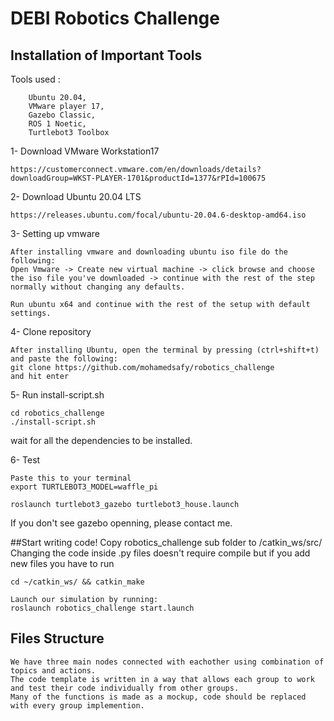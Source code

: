 
# DEBI Robotics Challenge

    

## Installation of Important Tools

Tools used :
```
    Ubuntu 20.04, 
    VMware player 17,
    Gazebo Classic,
    ROS 1 Noetic,
    Turtlebot3 Toolbox
```

1- Download VMware Workstation17 
```
https://customerconnect.vmware.com/en/downloads/details?downloadGroup=WKST-PLAYER-1701&productId=1377&rPId=100675
```
2- Download Ubuntu 20.04 LTS
```
https://releases.ubuntu.com/focal/ubuntu-20.04.6-desktop-amd64.iso
```
3- Setting up vmware
```
After installing vmware and downloading ubuntu iso file do the following:
Open Vmware -> Create new virtual machine -> click browse and choose the iso file you've downloaded -> continue with the rest of the step normally without changing any defaults.

Run ubuntu x64 and continue with the rest of the setup with default settings.
```
4- Clone repository
```
After installing Ubuntu, open the terminal by pressing (ctrl+shift+t) and paste the following:
git clone https://github.com/mohamedsafy/robotics_challenge
and hit enter
```
5- Run install-script.sh
```
cd robotics_challenge
./install-script.sh
```
wait for all the dependencies to be installed.

6- Test
```
Paste this to your terminal
export TURTLEBOT3_MODEL=waffle_pi

roslaunch turtlebot3_gazebo turtlebot3_house.launch
```
If you don't see gazebo openning, please contact me.

##Start writing code!
Copy robotics_challenge sub folder to /catkin_ws/src/
Changing the code inside .py files doesn't require compile but if you add new files you have to run
```
cd ~/catkin_ws/ && catkin_make
```
```
Launch our simulation by running:
roslaunch robotics_challenge start.launch
```

## Files Structure
```
We have three main nodes connected with eachother using combination of topics and actions.
The code template is written in a way that allows each group to work and test their code individually from other groups. 
Many of the functions is made as a mockup, code should be replaced with every group implemention.
```
